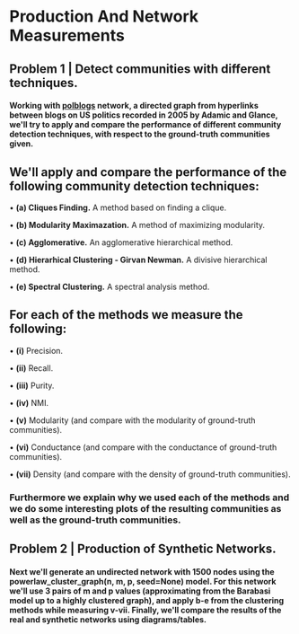 # Production And Network Measurements
## **Problem 1 | Detect communities with different techniques.**

#### Working with [**polblogs**](http://wwwpersonal.umich.edu/~mejn/netdata/polblogs.zip) network, a directed graph from hyperlinks between blogs on US politics recorded in 2005 by Adamic and Glance, we'll try to apply and compare the performance of different community detection techniques, with respect to the ground-truth communities given.

## We'll apply and compare the performance of the following community detection techniques:

  • **(a) Cliques Finding.** A method based on finding a clique.
  
  • **(b) Modularity Maximazation.** A method of maximizing modularity.
  
  • **(c) Agglomerative.** An agglomerative hierarchical method.
    
  • **(d) Hierarhical Clustering - Girvan Newman.** A divisive hierarchical method.
      
  • **(e) Spectral Clustering.** A spectral analysis method.
  

## For each of the methods we measure the following:

  • **(i)** Precision.
  
  • **(ii)** Recall.
  
  • **(iii)** Purity.
  
  • **(iv)** NMI.
  
  • **(v)** Modularity (and compare with the modularity of ground-truth communities).
  
  • **(vi)** Conductance (and compare with the conductance of ground-truth communities).
  
  • **(vii)** Density (and compare with the density of ground-truth communities).
 
 
### Furthermore we explain why we used each of the methods and we do some interesting plots of the resulting communities as well as the ground-truth communities.



## **Problem 2 | Production of Synthetic Networks.**

#### Next we'll generate an undirected network with 1500 nodes using the powerlaw_cluster_graph(n, m, p, seed=None) model. For this network we'll use 3 pairs of **m** and **p** values (approximating from the Barabasi model up to a highly clustered graph), and apply b-e from the clustering methods while measuring v-vii. Finally, we'll compare the results of the real and synthetic networks using diagrams/tables.
